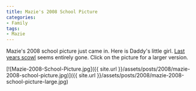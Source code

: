 ```yaml
---
title: Mazie's 2008 School Picture
categories:
- Family
tags:
- Mazie
---
```


Mazie's 2008 school picture just came in. Here is Daddy's little girl. [Last years scowl](/thingelstad/mazies-school-picture) seems entirely gone. Click on the picture for a larger version.

[![Mazie-2008-School-Picture.jpg]({{ site.url }}/assets/posts/2008/mazie-2008-school-picture.jpg)]({{ site.url }}/assets/posts/2008/mazie-2008-school-picture-large.jpg)
